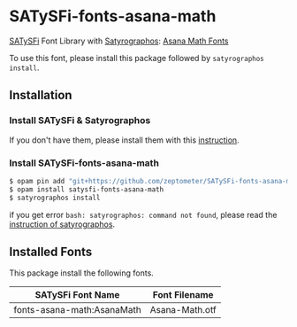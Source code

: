 # SATySFi-fonts-asana-math
[SATySFi](https://github.com/gfngfn/SATySFi) Font Library with [Satyrographos](https://github.com/na4zagin3/satyrographos): [Asana Math Fonts](http://mirrors.ctan.org/fonts/Asana-Math/)

To use this font, please install this package followed by `satyrographos install`.

## Installation
### Install SATySFi & Satyrographos
If you don't have them, please install them with this [instruction](https://github.com/na4zagin3/satyrographos).

### Install SATySFi-fonts-asana-math
```sh
$ opam pin add "git+https://github.com/zeptometer/SATySFi-fonts-asana-math.git"
$ opam install satysfi-fonts-asana-math
$ satyrographos install
```

if you get error `bash: satyrographos: command not found`, please read the [instruction of satyrographos](https://github.com/na4zagin3/satyrographos).

## Installed Fonts
This package install the following fonts.

| SATySFi Font Name          | Font Filename  |
|----------------------------|----------------|
| fonts-asana-math:AsanaMath | Asana-Math.otf |

